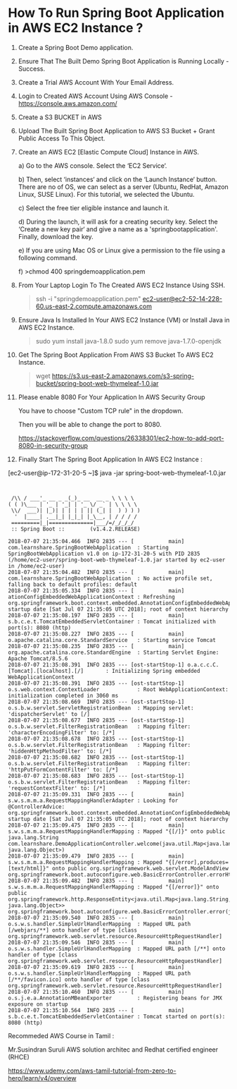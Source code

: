How To Run Spring Boot Application in AWS EC2 Instance ?
========================================================

1. Create a Spring Boot Demo application.

2. Ensure That The Built Demo Spring Boot Application is Running Locally - Success.

3. Create a Trial AWS Account With Your Email Address.

4. Login to Created AWS Account Using AWS Console - https://console.aws.amazon.com/

5. Create a S3 BUCKET in AWS

6. Upload The Built Spring Boot Application to AWS S3 Bucket + Grant Public Access To This Object.

7. Create an AWS EC2 [Elastic Compute Cloud] Instance in AWS.

	a)  Go to the AWS console. Select the ‘EC2 Service‘.

	b) Then, select ‘instances‘ and click on the ‘Launch Instance‘ button. There are no of OS, we can select as a server (Ubuntu, RedHat, Amazon Linux, SUSE Linux). For this tutorial, we selected the Ubuntu.

	c) Select the free tier eligible instance and launch it.

	d) During the launch, it will ask for a creating security key. Select the ‘Create a new key pair‘ and give a name as a 'springbootapplication'. Finally, download the key.

	e) If you are using Mac OS or Linux give a permission to the file using a following command.

	f) >chmod 400 springdemoapplication.pem

8. From Your Laptop Login To The Created AWS EC2 Instance Using SSH.

	>ssh -i "springdemoapplication.pem" ec2-user@ec2-52-14-228-60.us-east-2.compute.amazonaws.com

9. Ensure Java Is Installed In Your AWS EC2 Instance (VM) or Install Java in AWS EC2 Instance.
	>sudo yum install java-1.8.0
	>sudo yum remove java-1.7.0-openjdk

10. Get The Spring Boot Application From AWS S3 Bucket To AWS EC2 Instance.
	> wget https://s3.us-east-2.amazonaws.com/s3-spring-bucket/spring-boot-web-thymeleaf-1.0.jar

11. Please enable 8080 For Your Application In AWS Security Group

	You have to choose "Custom TCP rule" in the dropdown.

	Then you will be able to change the port to 8080.

	https://stackoverflow.com/questions/26338301/ec2-how-to-add-port-8080-in-security-group

12. Finally Start The Spring Boot Application In AWS EC2 Instance :

[ec2-user@ip-172-31-20-5 ~]$ java -jar spring-boot-web-thymeleaf-1.0.jar 


```


 /\\ / ___'_ __ _ _(_)_ __  __ _ \ \ \ \
( ( )\___ | '_ | '_| | '_ \/ _` | \ \ \ \
 \\/  ___)| |_)| | | | | || (_| |  ) ) ) )
  '  |____| .__|_| |_|_| |_\__, | / / / /
 =========|_|==============|___/=/_/_/_/
 :: Spring Boot ::        (v1.4.2.RELEASE)

2018-07-07 21:35:04.466  INFO 2835 --- [           main] com.learnshare.SpringBootWebApplication  : Starting SpringBootWebApplication v1.0 on ip-172-31-20-5 with PID 2835 (/home/ec2-user/spring-boot-web-thymeleaf-1.0.jar started by ec2-user in /home/ec2-user)
2018-07-07 21:35:04.482  INFO 2835 --- [           main] com.learnshare.SpringBootWebApplication  : No active profile set, falling back to default profiles: default
2018-07-07 21:35:05.334  INFO 2835 --- [           main] ationConfigEmbeddedWebApplicationContext : Refreshing org.springframework.boot.context.embedded.AnnotationConfigEmbeddedWebApplicationContext@2328c243: startup date [Sat Jul 07 21:35:05 UTC 2018]; root of context hierarchy
2018-07-07 21:35:08.197  INFO 2835 --- [           main] s.b.c.e.t.TomcatEmbeddedServletContainer : Tomcat initialized with port(s): 8080 (http)
2018-07-07 21:35:08.227  INFO 2835 --- [           main] o.apache.catalina.core.StandardService   : Starting service Tomcat
2018-07-07 21:35:08.235  INFO 2835 --- [           main] org.apache.catalina.core.StandardEngine  : Starting Servlet Engine: Apache Tomcat/8.5.6
2018-07-07 21:35:08.391  INFO 2835 --- [ost-startStop-1] o.a.c.c.C.[Tomcat].[localhost].[/]       : Initializing Spring embedded WebApplicationContext
2018-07-07 21:35:08.391  INFO 2835 --- [ost-startStop-1] o.s.web.context.ContextLoader            : Root WebApplicationContext: initialization completed in 3060 ms
2018-07-07 21:35:08.669  INFO 2835 --- [ost-startStop-1] o.s.b.w.servlet.ServletRegistrationBean  : Mapping servlet: 'dispatcherServlet' to [/]
2018-07-07 21:35:08.677  INFO 2835 --- [ost-startStop-1] o.s.b.w.servlet.FilterRegistrationBean   : Mapping filter: 'characterEncodingFilter' to: [/*]
2018-07-07 21:35:08.678  INFO 2835 --- [ost-startStop-1] o.s.b.w.servlet.FilterRegistrationBean   : Mapping filter: 'hiddenHttpMethodFilter' to: [/*]
2018-07-07 21:35:08.682  INFO 2835 --- [ost-startStop-1] o.s.b.w.servlet.FilterRegistrationBean   : Mapping filter: 'httpPutFormContentFilter' to: [/*]
2018-07-07 21:35:08.683  INFO 2835 --- [ost-startStop-1] o.s.b.w.servlet.FilterRegistrationBean   : Mapping filter: 'requestContextFilter' to: [/*]
2018-07-07 21:35:09.331  INFO 2835 --- [           main] s.w.s.m.m.a.RequestMappingHandlerAdapter : Looking for @ControllerAdvice: org.springframework.boot.context.embedded.AnnotationConfigEmbeddedWebApplicationContext@2328c243: startup date [Sat Jul 07 21:35:05 UTC 2018]; root of context hierarchy
2018-07-07 21:35:09.475  INFO 2835 --- [           main] s.w.s.m.m.a.RequestMappingHandlerMapping : Mapped "{[/]}" onto public java.lang.String com.learnshare.DemoApplicationController.welcome(java.util.Map<java.lang.String, java.lang.Object>)
2018-07-07 21:35:09.479  INFO 2835 --- [           main] s.w.s.m.m.a.RequestMappingHandlerMapping : Mapped "{[/error],produces=[text/html]}" onto public org.springframework.web.servlet.ModelAndView org.springframework.boot.autoconfigure.web.BasicErrorController.errorHtml(javax.servlet.http.HttpServletRequest,javax.servlet.http.HttpServletResponse)
2018-07-07 21:35:09.482  INFO 2835 --- [           main] s.w.s.m.m.a.RequestMappingHandlerMapping : Mapped "{[/error]}" onto public org.springframework.http.ResponseEntity<java.util.Map<java.lang.String, java.lang.Object>> org.springframework.boot.autoconfigure.web.BasicErrorController.error(javax.servlet.http.HttpServletRequest)
2018-07-07 21:35:09.540  INFO 2835 --- [           main] o.s.w.s.handler.SimpleUrlHandlerMapping  : Mapped URL path [/webjars/**] onto handler of type [class org.springframework.web.servlet.resource.ResourceHttpRequestHandler]
2018-07-07 21:35:09.546  INFO 2835 --- [           main] o.s.w.s.handler.SimpleUrlHandlerMapping  : Mapped URL path [/**] onto handler of type [class org.springframework.web.servlet.resource.ResourceHttpRequestHandler]
2018-07-07 21:35:09.619  INFO 2835 --- [           main] o.s.w.s.handler.SimpleUrlHandlerMapping  : Mapped URL path [/**/favicon.ico] onto handler of type [class org.springframework.web.servlet.resource.ResourceHttpRequestHandler]
2018-07-07 21:35:10.460  INFO 2835 --- [           main] o.s.j.e.a.AnnotationMBeanExporter        : Registering beans for JMX exposure on startup
2018-07-07 21:35:10.564  INFO 2835 --- [           main] s.b.c.e.t.TomcatEmbeddedServletContainer : Tomcat started on port(s): 8080 (http)

```

Recommeded AWS Course in Tamil :

Mr.Susindran Suruli
AWS solution architec and Redhat certified engineer (RHCE)

https://www.udemy.com/aws-tamil-tutorial-from-zero-to-hero/learn/v4/overview
